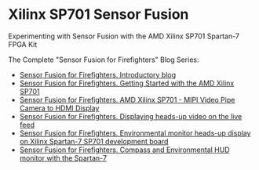 # Xilinx SP701 Sensor Fusion
Experimenting with Sensor Fusion with the AMD Xilinx SP701 Spartan-7 FPGA Kit

The Complete "Sensor Fusion for Firefighters" Blog Series:

*  [Sensor Fusion for Firefighters. Introductory blog](https://community.element14.com/challenges-projects/design-challenges/experimenting-with-sensor-fusion/b/blog/posts/sensor-fusion-for-firefighters-introductory-blog)
*  [Sensor Fusion for Firefighters. Getting Started with the AMD Xilinx SP701](https://community.element14.com/challenges-projects/design-challenges/experimenting-with-sensor-fusion/b/blog/posts/sensor-fusion-for-firefighters-getting-started-with-the-amd-xilinx-sp701)
*  [Sensor Fusion for Firefighters. AMD Xilinx SP701 - MIPI Video Pipe Camera to HDMI Display](https://community.element14.com/challenges-projects/design-challenges/experimenting-with-sensor-fusion/b/blog/posts/sensor-fusion-for-firefighters-amd-xilinx-sp701-mipi-video-pipe-camera-to-hdmi-display)
*  [Sensor Fusion for Firefighters. Displaying heads-up video on the live feed](https://community.element14.com/challenges-projects/design-challenges/experimenting-with-sensor-fusion/b/blog/posts/sensor-fusion-for-firefighters-displaying-heads-up-video-on-the-live-feed)
*  [Sensor Fusion for Firefighters. Environmental monitor heads-up display on Xilinx Spartan-7 SP701 development board](https://community.element14.com/challenges-projects/design-challenges/experimenting-with-sensor-fusion/b/blog/posts/sensor-fusion-for-firefighters-environmental-monitor-heads-up-display-on-xilinx-spartan-7-sp701-development-board)
*  [Sensor Fusion for Firefighters. Compass and Environmental HUD monitor with the Spartan-7](https://community.element14.com/challenges-projects/design-challenges/experimenting-with-sensor-fusion/b/blog/posts/sensor-fusion-for-firefighters-compass-and-environmental-hud-monitor-with-the-spartan-7)
